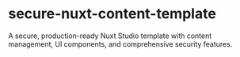 # secure-nuxt-content-template
A secure, production-ready Nuxt Studio template with content management, UI components, and comprehensive security features.

